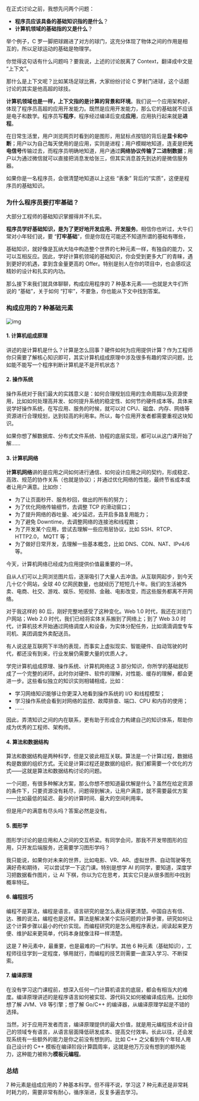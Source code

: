 在正式讨论之前，我想先问两个问题：

- **程序员应该具备的基础知识指的是什么**？
- **计算机领域的基础指的又是什么**？



举个例子，C 罗一脚把球踢进了对方的球门，这充分体现了物体之间的作用是相互的，所以足球运动的基础是物理学。



你觉得这句话有什么问题吗？要我说，上述的讨论脱离了 Context，翻译成中文是 “上下文”。



那什么是上下文呢？比如某场足球比赛，大家纷纷讨论 C 罗射门进球，这个话题讨论的其实是他高超的球技。



**计算机领域也是一样，上下文指的是计算的背景和环境**。我们说一个应用架构好，体现了程序员高超的应用开发能力。既然是应用开发能力，那么它的基础就不应该是电子和数学。程序员写**程序**，程序经过编译后变成**应用**，应用执行起来就是**进程**。



在日常生活里，用户浏览网页时看到的是图形，用鼠标点按钮的背后是**显卡和中断**；用户以为自己每天使用的是应用，实则是进程；用户模糊地知道，连麦是把**光电信号**传输过去，而程序员明确地知道，用户通过**网络协议传输了二进制数据**；用户以为通过微信就可以直接把消息发给张三，但其实消息首先到达的是微信服务器。



如果你是一名程序员，会很清楚地知道以上这些 “表象” 背后的“实质”，这便是程序员的基础知识。



### 为什么程序员要打牢基础？

大部分工程师的基础知识掌握得并不扎实。



**程序员学好基础知识，是为了更好地开发应用、开发服务**。相信你也听过，大牛们常对小年轻们说，要 “**打牢基础**”，但是你现在可能还不知道所谓的基础有哪些，



基础知识，就好像是瓦纳大陆中构造整个世界的七种元素一样，有独自的能力，又可以互相反应。因此，学好计算机领域的基础知识，你会受到更多大厂的青睐，遇到更好的机遇，拿到含金量更高的 Offer。特别是别人在你的项目中，也会感叹这精妙的设计和扎实的内功。



那么接下来我们就具体聊聊，构成应用程序的 7 种基本元素——也就是大牛们所说的 “基础”，关于如何 “打牢”，不要急，你也能从下文中找到答案。



### 构成应用的 7 种基础元素



![img](https://cdn.nlark.com/yuque/0/2022/png/450565/1652257495187-143eb440-854c-459e-bf45-4bcdf124e504.png)



#### 1. 计算机组成原理

讲述的是计算机是什么？计算是怎么回事？硬件如何为应用提供计算？作为工程师你只需要了解核心知识即可，其实计算机组成原理中涉及很多有趣的常识问题，比如能不能写一个程序判断计算机是不是开机状态？



#### 2. 操作系统

操作系统对于我们最大的实践意义是：如何合理规划应用的生命周期以及资源使用，比如如何处理高并发、如何提升系统的稳定性、如何节约硬件成本等。具体来说学好操作系统，在写应用、服务的时候，就可以对 CPU、磁盘、内存、网络等资源进行合理规划，达到较高的利用率。所以，每个应用开发者都需要重视这块知识。



如果你想了解数据库、分布式文件系统、协程的底层实现，都可以从这门课开始了解……



#### 3. 计算机网络

**计算机网络**讲的是应用之间如何进行通信、如何设计应用之间的契约，形成稳定、高效、规范的协作关系（也就是协议）；并通过优化网络的性能，最终节省成本或者让用户满意。比如你：

- 为了让页面秒开、服务秒回，做出的所有的努力；
- 为了优化网络传输细节，去调整 TCP 的滑动窗口；
- 为了提升网络的吞吐量、减少延迟，去开启多路复用能力；
- 为了避免 Downtime，去调整网络的连接池和线程数；
- 为了开发某个应用，尝试去理解一些应用层协议，比如 SSH、RTCP、HTTP2.0， MQTT 等；
- 为了做好日常开发，去理解一些基本概念，比如 DNS、CDN、NAT、IPv4/6 等。



今天，计算机网络已经成为应用提供价值最重要的一环。



自从人们可以上网浏览图片后，逐渐吸引了大量人去冲浪。从互联网起步，到今天几十亿个网站，全球 40 亿网民数量，也就经历了短短几十年。我们的生活被外卖、电商、社交、游戏、娱乐、短视频、金融、电影改变，而这些服务都离不开网络。



对于我这样的 80 后，刚好完整地感受了这种变化。Web 1.0 时代，我还在浏览门户网站；Web 2.0 时代，我们已经将实体关系搬到了网络上；到了 Web 3.0 时代，计算机技术开始通过网络调度人和设备，为实体分配任务，比如滴滴调度专车司机、美团调度外卖配送员。



有人说这是互联网下半场的表现，而事实上虚拟现实、智能硬件、自动驾驶的时代，都还没有到来，行业发展仍需要大量的优质人才。



学完计算机组成原理、操作系统、计算机网络这 3 部分知识，你所学的基础就形成了一个完整的闭环。此时你对硬件、软件的理解，对性能、缓存的理解，都会更进一步。这些看似独立的知识实则相辅相成，比如：

- 学习网络知识能够让你更深入地看到操作系统的 I/O 和线程模型；
- 学习操作系统会看到对网络的监控、故障排查、端口、CPU 和内存的使用；
- ……



因此，弄清知识之间的内在联系，更有助于形成合力构建自己的知识体系，帮助你成为优秀的工程师、架构师。



#### 4. 算法和数据结构

算法和数据结构是两种科学，但是又彼此相互关联。算法是一个计算过程，数据结构是数据的组织方式。无论是计算过程还是数据的组织，我们都需要一个优化的方式——这就是算法和数据结构讨论的问题。



一个问题，有很多种解决方案，那么你想不想知道最优解是什么？虽然在给定资源的条件下，只要资源没有耗尽，问题得到解决，让用户满意，就不需要最优方案——比如最低的延迟、最少的计算时间、最大的空间利用率。



但是用户的满意有尽头吗？答案必然是没有。



#### 5. 图形学

图形学讨论的是应用和人之间的交互桥梁。有同学会问，那我不开发带图形的应用，只开发后端服务，还需要学习图形学吗？



我只能说，如果你对未来的世界，比如电影、VR、AR、虚拟世界、自动驾驶等充满好奇和期待， 可以尝试学一下这门课。特别是想学 AI 的同学，要知道，深度学习把数据看作图片，让 AI 下棋，你以为它在思考，其实它只是从很多图形中找到概率特征。



#### 6. 编程技巧

编程不是算法，编程是语言。语言研究的是怎么表达得更清楚。中国自古有信、达、雅的说法，编程也是这样。算法是解决某个实际问题的计算步骤，研究如何让这个计算步骤以最小的代价实现。而编程研究的是怎么用程序表达，阅读起来更方便、维护起来更简单，代码本身就像注释一样清楚。



这是 7 种元素中，最重要，也是最难的一门科学。其他 6 种元素（基础知识），工程师往往学到一定程度，够用就行，而编程的技艺则需要一直深入学习、不断探索。



#### 7. 编译原理

在没有学习这门课程前，想深入任何一门计算机语言的底层，都会有相当大的难度。编译原理讲述的是程序语言如何被实现、源代码又如何被编译成应用。比如你想了解 JVM、V8 等引擎；想了解 Go/C++ 的编译器，从编译原理学起是不错的选择。



当然，对于应用开发者而言，编译原理提供的最大价值，就是用元编程技术设计自己的领域专有语言，从语言层面降低研发成本、提高交付效率。长此以往，还会发现系统有一些额外的能力是你之前没有想到的。比如 C++ 之父看到有个年轻人用自己设计的 C++ 模板在编译阶段计算圆周率，这就是他万万没有想到的额外能力，这种能力被称为**模板元编程**。



### 总结

7 种元素是组成应用的 7 种基本科学。但不得不说，学习这 7 种元素还是非常耗时耗力的，需要非常有耐心，循序渐进，反复多遍去学习。

[
](https://kaiwu.lagou.com/course/courseInfo.htm?courseId=837&sid=20-h5Url-0&lgec_type=website&lgec_sign=86228E00A960E2EB44DCA4027393428B&buyFrom=2&pageId=1pz4#/detail/pc?id=7264)